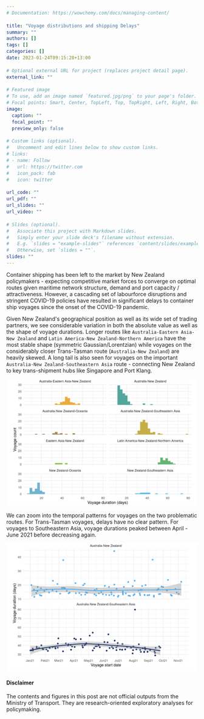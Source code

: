 ```yaml
---
# Documentation: https://wowchemy.com/docs/managing-content/

title: "Voyage distributions and shipping Delays"
summary: ""
authors: []
tags: []
categories: []
date: 2023-01-24T09:15:28+13:00

# Optional external URL for project (replaces project detail page).
external_link: ""

# Featured image
# To use, add an image named `featured.jpg/png` to your page's folder.
# Focal points: Smart, Center, TopLeft, Top, TopRight, Left, Right, BottomLeft, Bottom, BottomRight.
image:
  caption: ""
  focal_point: ""
  preview_only: false

# Custom links (optional).
#   Uncomment and edit lines below to show custom links.
# links:
# - name: Follow
#   url: https://twitter.com
#   icon_pack: fab
#   icon: twitter

url_code: ""
url_pdf: ""
url_slides: ""
url_video: ""

# Slides (optional).
#   Associate this project with Markdown slides.
#   Simply enter your slide deck's filename without extension.
#   E.g. `slides = "example-slides"` references `content/slides/example-slides.md`.
#   Otherwise, set `slides = ""`.
slides: ""
---
```


Container shipping has been left to the market by New Zealand policymakers - expecting competitive market forces to converge on optimal routes given maritime network structure, demand and port capacity / attractiveness. However, a cascading set of labourforce disruptions and stringent COVID-19 policies have resulted in significant delays to container ship voyages since the onset of the COVID-19 pandemic. 

Given New Zealand's geographical position as well as its wide set of trading partners, we see considerable variation in both the absolute value as well as the shape of voyage durations. Longer routes like `Australia-Eastern Asia-New Zealand` and `Latin America-New Zealand-Northern America` have the most stable shape (symmetric Gaussian/Lorentzian) while voyages on the considerably closer Trans-Tasman route (`Australia-New Zealand`) are heavily skewed. A long tail is also seen for voyages on the important `Australia-New Zealand-Southeastern Asia` route - connecting New Zealand to key trans-shipment hubs like Singapore and Port Klang. 

![](voyage-distributions.png)

We can zoom into the temporal patterns for voyages on the two problematic routes. For Trans-Tasman voyages, delays have no clear pattern. For voyages to Southeastern Asia, voyage durations peaked between April - June 2021 before decreasing again.

![](voyage-time-series.png)

#### Disclaimer
The contents and figures in this post are not official outputs from the Ministry of Transport. They are research-oriented exploratory analyses for policymaking. 